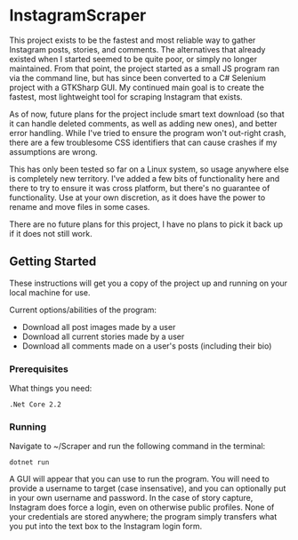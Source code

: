 # InstagramScraper

This project exists to be the fastest and most reliable way to gather Instagram posts, stories, and comments. The alternatives that already existed when I started seemed to be quite poor, or simply no longer maintained. From that point, the project started as a small JS program ran via the command line, but has since been converted to a C# Selenium project with a GTKSharp GUI. My continued main goal is to create the fastest, most lightweight tool for scraping Instagram that exists. 

As of now, future plans for the project include smart text download (so that it can handle deleted comments, as well as adding new ones), and better error handling. While I've tried to ensure the program won't out-right crash, there are a few troublesome CSS identifiers that can cause crashes if my assumptions are wrong.

This has only been tested so far on a Linux system, so usage anywhere else is completely new territory. I've added a few bits of functionality here and there to try to ensure it was cross platform, but there's no guarantee of functionality. Use at your own discretion, as it does have the power to rename and move files in some cases.

There are no future plans for this project, I have no plans to pick it back up if it does not still work.

## Getting Started

These instructions will get you a copy of the project up and running on your local machine for use.

Current options/abilities of the program:

- Download all post images made by a user
- Download all current stories made by a user
- Download all comments made on a user's posts (including their bio)

### Prerequisites

What things you need:

```
.Net Core 2.2
```

### Running

Navigate to ~/Scraper and run the following command in the terminal:

```
dotnet run
```

A GUI will appear that you can use to run the program. You will need to provide a username to target (case insensative), and you can optionally put in your own username and password. In the case of story capture, Instagram does force a login, even on otherwise public profiles. None of your credentials are stored anywhere; the program simply transfers what you put into the text box to the Instagram login form.
